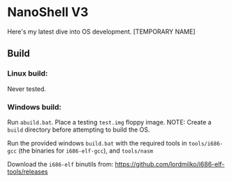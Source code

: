 # NanoShell V3
Here's my latest dive into OS development. [TEMPORARY NAME]

## Build

### Linux build:
Never tested.

### Windows build:
Run `abuild.bat`. Place a testing `test.img` floppy image.
NOTE: Create a `build` directory before attempting to build the OS.

Run the provided windows `build.bat` with the required tools in `tools/i686-gcc` (the binaries for `i686-elf-gcc`), and `tools/nasm`

Download the `i686-elf` binutils from: https://github.com/lordmilko/i686-elf-tools/releases

